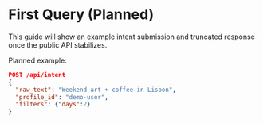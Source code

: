 # First Query (Planned)

This guide will show an example intent submission and truncated response once the public API stabilizes.

Planned example:
```json
POST /api/intent
{
  "raw_text": "Weekend art + coffee in Lisbon",
  "profile_id": "demo-user",
  "filters": {"days":2}
}
```
